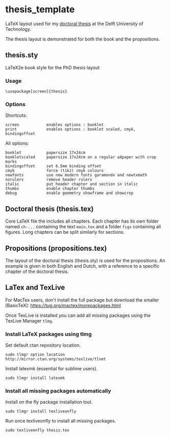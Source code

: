 
# thesis_template


LaTeX layout used for my [doctoral thesis](https://doi.org/10.4233/uuid:517f8597-9c24-4d01-83ed-0f430353e905) at the Delft University of Technology.

The thesis layout is demonstrated for both the book and the propositions.

## thesis.sty

LaTeX2e book style for the PhD thesis layout

### Usage

`\usepackage[screen]{thesis}`

### Options

Shortcuts:
 
	screen            enables options : booklet
	print             enables options : booklet scaled, cmyk, bindingoffset


All options:

	booklet           papersize 17x24cm
	bookletscaled     papersize 17x24cm on a regular a4paper with crop marks
	bindingoffset     set 6.5mm binding offset
	cmyk              force (tikz) cmyk colours
	newfonts          use new modern fonts garamondx and newtxmath
	norulers          remove header rulers
	italic            put header chapter and section in italic
	thumbs            enable chapter thumbs
	debug             enable geometry showframe and showcrop

## Doctoral thesis (thesis.tex)

Core LaTeX file the includes all chapters. Each chapter has its own folder named `ch-...` containing the text `main.tex` and a folder `figs` containing all figures. Long chapters can be split similarly for sections. 

## Propositions (propositions.tex)

The layout of the doctoral thesis (thesis.sty) is used for the propositions. An example is given in both English and Dutch, with a reference to a specific chapter of the doctoral thesis.


## LaTex and TexLive

For MacTex users, don't install the full package but download the smaller [BasicTeX]: https://tug.org/mactex/morepackages.html

Once TexLive is installed you can add all missing packages using the TexLive Manager `tlmg`.

### Install LaTeX packages using tlmg

Set default ctan repository location.
```
sudo tlmgr option location http://mirror.ctan.org/systems/texlive/tlnet
```

Install latexmk (essential for sublime users).
```
sudo tlmgr install latexmk
```

### Install all missing packages automatically

Install on the fly package installation tool.
```
sudo tlmgr install texliveonfly
```

Run once texliveonfly to install all missing packages.
```
sudo texliveonfly thesis.tex
```
